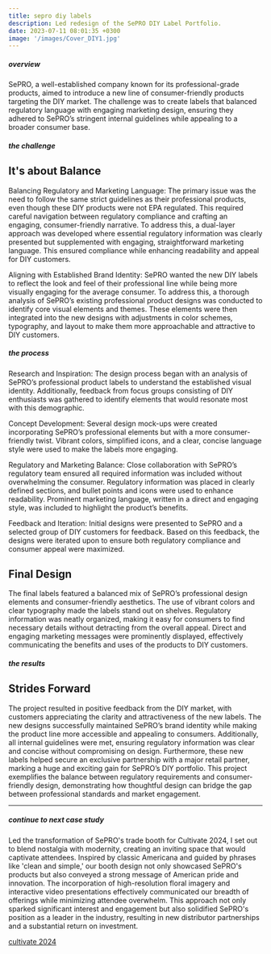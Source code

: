```yaml
---
title: sepro diy labels
description: Led redesign of the SePRO DIY Label Portfolio. 
date: 2023-07-11 08:01:35 +0300
image: '/images/Cover_DIY1.jpg'
---
```


##### overview
SePRO, a well-established company known for its professional-grade products, aimed to introduce a new line of consumer-friendly products targeting the DIY market. The challenge was to create labels that balanced regulatory language with engaging marketing design, ensuring they adhered to SePRO’s stringent internal guidelines while appealing to a broader consumer base.

##### the challenge
## It's about Balance

Balancing Regulatory and Marketing Language: The primary issue was the need to follow the same strict guidelines as their professional products, even though these DIY products were not EPA regulated. This required careful navigation between regulatory compliance and crafting an engaging, consumer-friendly narrative. To address this, a dual-layer approach was developed where essential regulatory information was clearly presented but supplemented with engaging, straightforward marketing language. This ensured compliance while enhancing readability and appeal for DIY customers.

Aligning with Established Brand Identity: SePRO wanted the new DIY labels to reflect the look and feel of their professional line while being more visually engaging for the average consumer. To address this, a thorough analysis of SePRO’s existing professional product designs was conducted to identify core visual elements and themes. These elements were then integrated into the new designs with adjustments in color schemes, typography, and layout to make them more approachable and attractive to DIY customers.

##### the process

Research and Inspiration: The design process began with an analysis of SePRO’s professional product labels to understand the established visual identity. Additionally, feedback from focus groups consisting of DIY enthusiasts was gathered to identify elements that would resonate most with this demographic.

Concept Development: Several design mock-ups were created incorporating SePRO’s professional elements but with a more consumer-friendly twist. Vibrant colors, simplified icons, and a clear, concise language style were used to make the labels more engaging.

Regulatory and Marketing Balance: Close collaboration with SePRO’s regulatory team ensured all required information was included without overwhelming the consumer. Regulatory information was placed in clearly defined sections, and bullet points and icons were used to enhance readability. Prominent marketing language, written in a direct and engaging style, was included to highlight the product’s benefits.

Feedback and Iteration: Initial designs were presented to SePRO and a selected group of DIY customers for feedback. Based on this feedback, the designs were iterated upon to ensure both regulatory compliance and consumer appeal were maximized.

## Final Design

The final labels featured a balanced mix of SePRO’s professional design elements and consumer-friendly aesthetics. The use of vibrant colors and clear typography made the labels stand out on shelves. Regulatory information was neatly organized, making it easy for consumers to find necessary details without detracting from the overall appeal. Direct and engaging marketing messages were prominently displayed, effectively communicating the benefits and uses of the products to DIY customers.

##### the results
## Strides Forward

The project resulted in positive feedback from the DIY market, with customers appreciating the clarity and attractiveness of the new labels. The new designs successfully maintained SePRO’s brand identity while making the product line more accessible and appealing to consumers. Additionally, all internal guidelines were met, ensuring regulatory information was clear and concise without compromising on design. Furthermore, these new labels helped secure an exclusive partnership with a major retail partner, marking a huge and exciting gain for SePRO’s DIY portfolio. This project exemplifies the balance between regulatory requirements and consumer-friendly design, demonstrating how thoughtful design can bridge the gap between professional standards and market engagement.

---

##### continue to next case study
Led the transformation of SePRO's trade booth for Cultivate 2024, I set out to blend nostalgia with modernity, creating an inviting space that would captivate attendees. Inspired by classic Americana and guided by phrases like 'clean and simple,' our booth design not only showcased SePRO's products but also conveyed a strong message of American pride and innovation. The incorporation of high-resolution floral imagery and interactive video presentations effectively communicated our breadth of offerings while minimizing attendee overwhelm. This approach not only sparked significant interest and engagement but also solidified SePRO's position as a leader in the industry, resulting in new distributor partnerships and a substantial return on investment.

<a href="https://keilub.com/projects/7-cultivate/">cultivate 2024</a>
